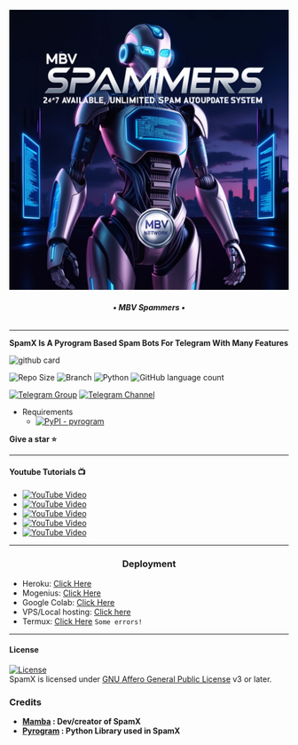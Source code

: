 <p align="center">
  <img src="resources/MBVSpameight.jpg" alt="MBVSPam Logo">
</p>
<h6 align="center">
  <b>• MBV Spammers •</b>
</h6>

----

<b> SpamX Is A Pyrogram Based Spam Bots For Telegram With Many Features </b>

![github card](https://github-readme-stats.vercel.app/api/pin/?username=RiZoeLX&repo=SpamX&theme=lite)

![Repo Size](https://img.shields.io/github/repo-size/FantasticSukhi/MBVSpam?&style=social&logo=github)
![Branch](https://img.shields.io/badge/Branch-main-white?&style=social&logo=github)
![Python](https://img.shields.io/badge/Python-v3.10-white?style=social&logo=python)
![GitHub language count](https://img.shields.io/github/languages/count/FantasticSukhi/MBVSpam?&style=social&logo=hyper)

[![Telegram Group](https://img.shields.io/badge/Telegram-Group-white?&style=social&logo=telegram)](https://t.me/DOSTO_KII_DUNIYA)
[![Telegram Channel](https://img.shields.io/badge/Telegram-Channel-white?&style=social&logo=telegram)](https://t.me/MBV_NETWORK)

 - Requirements
   - [![PyPI - pyrogram](https://img.shields.io/badge/pypi-pyrogram-informational)](https://pypi.org/project/pyrogram)

<b> Give a star ⭐</b>

----
<h4>Youtube Tutorials 📺</h4>

- [![YouTube Video](https://img.shields.io/youtube/views/GW_ZNdRrFtg?label=Tutorial++Heroku++&style=social)](https://youtu.be/GW_ZNdRrFtg)
- [![YouTube Video](https://img.shields.io/youtube/views/6XIjTbumJYY?label=Tutorial++Mogenius++&style=social)](https://youtu.be/6XIjTbumJYY)
- [![YouTube Video](https://img.shields.io/youtube/views/sYgy4_8i7c8?label=Tutorial++Google++Colab++&style=social)](https://youtu.be/sYgy4_8i7c8)
- [![YouTube Video](https://img.shields.io/youtube/views/yC9z3kYKIgU?label=Tutorial++VPS++&style=social)](https://youtu.be/yC9z3kYKIgU)
- [![YouTube Video](https://img.shields.io/youtube/views/ePpMvL6kdvI?label=Tutorial++VPS++Mobile++&style=social)](https://youtu.be/ePpMvL6kdvI)

----

<h3 align="center">Deployment</h3>

  - Heroku: [Click Here](https://github.com/FantasticSukhi/MBVSpam/blob/main/resources/heroku.md)
  - Mogenius: [Click Here](https://youtu.be/6XIjTbumJYY)
  - Google Colab: [Click Here](https://youtu.be/sYgy4_8i7c8)
  - VPS/Local hosting: [Click here](https://github.com/FantasticSukhi/MBVSpam/blob/main/resources/local.md)
  - Termux: [Click Here](https://github.com/FantasticSukhi/MBVSpam/blob/main/resources/termux.md) `Some errors!`

----

<h4> License </h4>

[![License](https://www.gnu.org/graphics/gplv3-or-later.png)](LICENSE)   
SpamX is licensed under [GNU Affero General Public License](https://www.gnu.org/licenses/gplv3-or-later.pngl) v3 or later.

<h3>Credits</h3>

  - <b> [Mamba](https://github.com/FantasticSukhi) : Dev/creator of SpamX </b> 
  - <b> [Pyrogram](https://github.com/pyrogram/pyrogram) : Python Library used in SpamX
